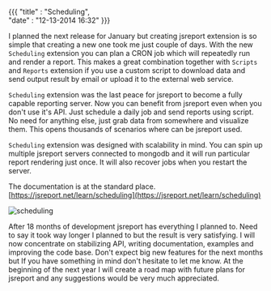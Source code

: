 ﻿{{{
    "title"    : "Scheduling",  
    "date"     : "12-13-2014 16:32"
}}}

I planned the next release for January but creating jsreport extension is so simple that creating a new one took me just couple of days. With the new `Scheduling` extension you can plan a CRON job which will repeatedly run and render a report. This makes a great combination together with `Scripts` and `Reports` extension if you use a custom script to download data and send output result by email or upload it to the external web service.

`Scheduling` extension was the last peace for jsreport to become a fully capable reporting server. Now you can benefit from jsreport even when you don't use it's API. Just schedule a daily job and send reports using script. No need for anything else, just grab data from somewhere and visualize them. This opens thousands of scenarios where can be jsreport used. 

`Scheduling` extension was designed with scalability in mind. You can spin up multiple jsreport servers connected to mongodb and it will run particular report rendering just once. It will also recover jobs when you restart the server.

The documentation is at the standard place.
[https://jsreport.net/learn/scheduling](https://jsreport.net/learn/scheduling)

![scheduling](https://jsreport.net/img/blog/scheduling.png)

After 18 months of development jsreport has everything I planned to. Need to say it took way longer I planned to but the result is very satisfying. I will now concentrate on stabilizing API, writing documentation, examples and improving the code base. Don't expect big new features for the next months but If you have something in mind don't hesitate to let me know. At the beginning of the next year I will create a road map with future plans for jsreport and any suggestions would be very much appreciated.








